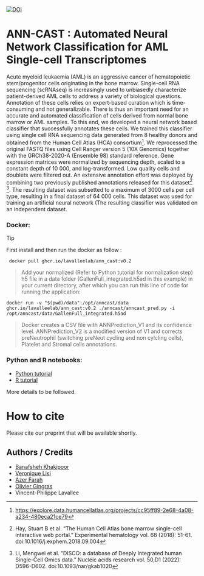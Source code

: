 [![DOI](https://zenodo.org/badge/726190560.svg)](https://zenodo.org/doi/10.5281/zenodo.10476103)

#  ANN-CAST : Automated Neural Network Classification for AML Single-cell Transcriptomes 

Acute myeloid leukaemia (AML) is an aggressive cancer of hematopoietic stem/progenitor cells originating in the bone marrow. Single-cell RNA sequencing (scRNAseq) is increasingly used to unbiasedly characterize patient-derived AML cells to address a variety of biological questions. Annotation of these cells relies on expert-based curation which is time-consuming and not generalizable. There is thus an important need for an accurate and automated classification of cells derived from normal bone marrow or AML samples. To this end, we developed a neural network based classifier that successfully annotates these cells.
We trained this classifier using  single cell RNA sequencing data generated from 8  healthy donors and obtained from the Human Cell Atlas (HCA) consortium[^1].  We reprocessed the original FASTQ files using Cell Ranger version 5 (10X Genomics) together with the GRCh38-2020-A (Ensemble 98) standard reference. Gene expression matrices were normalized by sequencing depth, scaled to a constant depth of 10 000, and log-transformed. Low quality cells and doublets were filtered out. An extensive annotation effort was deployed by combining  two previously published annotations released for this dataset[^2] [^3]. The resulting dataset was subsetted to a maximum of 3000 cells per cell type, resulting in a final dataset of 64 000 cells. This dataset was used for training an artificial neural network (The resulting classifier was validated on an independent dataset.  

### Docker:
> [!TIP]
> First install and then run the docker as follow :
```
 docker pull ghcr.io/lavalleelab/ann_cast:v0.2
```
> Add your normalized (Refer to Python tutorial for normalization step) h5 file in a data folder (GallenFull_integrated.h5ad in this example) in your current directory, after which you can run this line of code for running the application:
```
docker run -v "$(pwd)/data":/opt/anncast/data ghcr.io/lavalleelab/ann_cast:v0.2 ./anncast/anncast_pred.py -i /opt/anncast/data/GallenFull_integrated.h5ad
```
> Docker creates a CSV file with ANNPrediction_V1 and its confidence level. ANNPrediction_V2 is a modified version of V1 and corrects preNeutrophil (switching preNeut cycling and non cylcling cells), Platelet and Stromal cells annotations.
 
### Python and R notebooks:

- [Python tutorial](https://github.com/lavalleelab/AMLclassifier/blob/main/Classifier_python.ipynb)
- [R tutorial](https://github.com/lavalleelab/AMLclassifier/blob/main/Classifier_R.ipynb)

 
More details to be followed.

# How to cite 
Please cite our preprint that will be available shortly.
 
## Authors / Credits


- [Banafsheh Khakipoor](https://github.com/BanafshehKhaki)
- [Veronique Lisi](https://github.com/veroniquelisichusj)
- [Azer Farah](https://github.com/azer-farah)
- [Olivier Gingras](https://github.com/gingo00)
- Vincent-Philippe Lavallee


 
  
[^1]: https://explore.data.humancellatlas.org/projects/cc95ff89-2e68-4a08-a234-480eca21ce79
[^2]: Hay, Stuart B et al. “The Human Cell Atlas bone marrow single-cell interactive web portal.” Experimental hematology vol. 68 (2018): 51-61. doi:10.1016/j.exphem.2018.09.004
[^3]: Li, Mengwei et al. “DISCO: a database of Deeply Integrated human Single-Cell Omics data.” Nucleic acids research vol. 50,D1 (2022): D596-D602. doi:10.1093/nar/gkab1020
 
